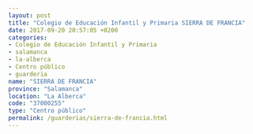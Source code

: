 ```yaml
---
layout: post
title: "Colegio de Educación Infantil y Primaria SIERRA DE FRANCIA"
date: 2017-09-20 20:57:05 +0200
categories:
- Colegio de Educación Infantil y Primaria
- salamanca
- la-alberca
- Centro público
- guarderia
name: "SIERRA DE FRANCIA"
province: "Salamanca"
location: "La Alberca"
code: "37000255"
type: "Centro público"
permalink: /guarderias/sierra-de-francia.html
---
```

